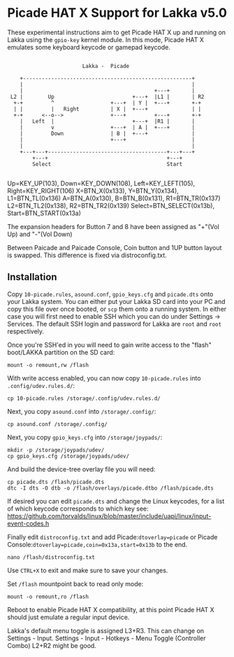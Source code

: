 # Picade HAT X Support for Lakka v5.0

These experimental instructions aim to get Picade HAT X up and running on Lakka using the `gpio-key` kernel module.
In this mode, Picade HAT X emulates some keyboard keycode or gamepad keycode.
```
                                                                 
                        Lakka -  Picade                          
                                                                 
    +------------------------------------------------------+     
    |                                                      |     
    |                                          +---+       |     
 L2 |        Up                         +---+  |L1 |       | R2  
  +-+         ^                  +---+  | Y |  +---+       +-+   
  | |         |   Right          | X |  +---+              | |   
  +-+      <--o-->               +---+         +---+       +-+   
    |   Left  |                         +---+  |R1 |       |     
    |         v                  +---+  | A |  +---+       |     
    |         Down               | B |  +---+              |     
    |                            +---+                     |     
    |                                                      |     
    +---+---+--------------------------------------+---+---+     
        +---+                                      +---+         
        Select                                     Start         
                                                                 
```

Up=KEY_UP(103), Down=KEY_DOWN(108), Left=KEY_LEFT(105), Right=KEY_RIGHT(106)
X=BTN_X(0x133), Y=BTN_Y(0x134), L1=BTN_TL(0x136)
A=BTN_A(0x130), B=BTN_B(0x131), R1=BTN_TR(0x137)
L2=BTN_TL2(0x138), R2=BTN_TR2(0x139)
Select=BTN_SELECT(0x13b), Start=BTN_START(0x13a)

The expansion headers for Button 7 and 8 have been assigned as "+"(Vol Up) and "-"(Vol Down)

Between Paicade and Paicade Console, Coin button and 1UP button layout is swapped.
This difference is fixed via distroconfig.txt.


## Installation

Copy `10-picade.rules`, `asound.conf`, `gpio_keys.cfg` and `picade.dts` onto your Lakka system.
You can either put your Lakka SD card into your PC and copy this file over once booted, or `scp` them onto a running system.
In either case you will first need to enable SSH which you can do under Settings -> Services.
The default SSH login and password for Lakka are `root` and `root` respectively.

Once you're SSH'ed in you will need to gain write access to the "flash" boot/LAKKA partition on the SD card:

```
mount -o remount,rw /flash
```

With write access enabled, you can now copy `10-picade.rules` into `.config/udev.rules.d/`:

```
cp 10-picade.rules /storage/.config/udev.rules.d/
```

Next, you copy `asound.conf` into `/storage/.config/`:

```
cp asound.conf /storage/.config/
```

Next, you copy `gpio_keys.cfg` into `/storage/joypads/`:

```
mkdir -p /storage/joypads/udev/
cp gpio_keys.cfg /storage/joypads/udev/
```

And build the device-tree overlay file you will need:

```
cp picade.dts /flash/picade.dts
dtc -I dts -O dtb -o /flash/overlays/picade.dtbo /flash/picade.dts
```

If desired you can edit `picade.dts` and change the Linux keycodes, for a list of which keycode corresponds to which key see: https://github.com/torvalds/linux/blob/master/include/uapi/linux/input-event-codes.h

Finally edit `distroconfig.txt` and add Picade:`dtoverlay=picade` or Picade Console:`dtoverlay=picade,coin=0x13a,start=0x13b` to the end.

```
nano /flash/distroconfig.txt
```

Use `CTRL+X` to exit and make sure to save your changes.

Set `/flash` mountpoint back to read only mode:
```
mount -o remount,ro /flash
```

Reboot to enable Picade HAT X compatibility, at this point Picade HAT X should just emulate a regular input device.

Lakka's default menu toggle is assigned L3+R3.
This can change on Settings - Input.
Settings - Input - Hotkeys - Menu Toggle (Controller Combo)
L2+R2 might be good.

